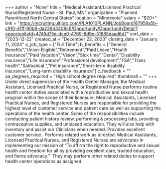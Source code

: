 +++
author = "None"
title = "Medical Assistant/Licensed Practical Nurse/Registered Nurse - St. Paul, MN"
organization = "Planned Parenthood North Central States"
location = "Minnesota"
salary = "$20+"
link = "https://recruiting.ultipro.com/PLA1010PLANN/JobBoard/87959a5b-c910-41ff-90b8-da23644409c6/Opportunity/OpportunityDetail?opportunityId=4745d75e-dce0-4769-8d9e-31885daad6d7"
sort_date = "2023-12-22"
created_at = "December 22, 2023"
closing_date = "January 11, 2024"
a_job_type = ["Full Time"]
b_benefits = ["General Benefits","Union-Eligible","Retirement","Paid Leave","Health Insurance","Paid Vacation","Vision","Sick time","Dental","Disability insurance","Life insurance","Professional development","FSA","Trans health","Sabbatical ","Pet insurance","Short-term disability insurance","Long-term disability insurance"]
c_feedback = ""
aa_degrees_required = "High school degree required"
thumbnail = ""
+++
Under direct supervision of the Health Center Manager, the Medical Assistant, Licensed Practical Nurse, or Registered Nurse performs routine health center duties associated with a reproductive and sexual health program within the scope of their licensure. Medical Assistants, Licensed Practical Nurses, and Registered Nurses are responsible for providing the highest level of customer service and patient care as well as supporting the operations of the health center. Some of the responsibilities include conducting patient history review, performing & processing labs, providing contraceptive supplies, and unbiased education. They will also help with inventory and assist our Clinicians when needed. Provides excellent customer service.  Performs related work as directed. Medical Assistants, Licensed Practical Nurses, and Registered Nurses are advocates in implementing our mission of “To affirm the right to reproductive and sexual health and freedom for all by providing excellent care, trusted education, and fierce advocacy.”  They may perform other related duties to support health center operations as assigned.